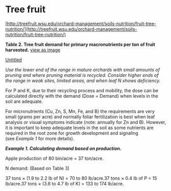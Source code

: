 # Tree fruit

[http://treefruit.wsu.edu/orchard-management/soils-nutrition/fruit-tree-nutrition/](http://treefruit.wsu.edu/orchard-management/soils-nutrition/fruit-tree-nutrition/)

**Table 2. Tree fruit demand for primary macronutrients per ton of fruit harvested.** [view as image](http://treefruit.wsu.edu/wp-content/uploads/2020/01/Orchard-Soil-Fertility_Tbl-2.png)

[Untitled](tree_fruit/Untitled%20Database%206d7e068a74094a51bad63f58b488e943.csv)

*Use the lower end of the range in mature orchards with small amounts of pruning and where pruning material is recycled. Consider higher ends of the range in weak sites, limited areas, and when leaf N shows deficiency.*

For P and K, due to their recycling process and mobility, the dose can be calculated directly with the demand (Dose = Demand) when levels in the soil are adequate.

For micronutrients (Cu, Zn, S, Mn, Fe, and B) the requirements are very small (grams per acre) and normally foliar fertilization is best when leaf analysis or visual symptoms indicate (note: annually for Zn and B). However, it is important to keep adequate levels in the soil as some nutrients are required in the root zone for growth development and signaling (see *Example 1* for more details).

***Example 1. Calculating demand based on production.***

Apple production of 80 bin/acre = 37 ton/acre.

N demand: (Based on Table 3)

37 tons × (1.9 to 2.2 lb of N) = 70 to 80 lb/acre.37 tons × 0.4 lb of P = 15 lb/acre.37 tons × (3.6 to 4.7 lb of K) = 133 to 174 lb/acre.